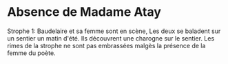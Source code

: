 # Absence de Madame Atay

Strophe 1:
Baudelaire et sa femme sont en scène, Les deux se baladent sur un sentier un matin d'été. Ils découvrent une charogne sur le sentier. Les rimes de la strophe ne sont pas embrassées malgès la présence de la femme du poète.